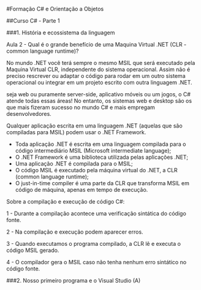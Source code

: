 #Formação C# e Orientação a Objetos

##Curso C# - Parte 1

###1. História e ecossistema da linguagem

Aula 2 - Qual é o grande benefício de uma Maquina Virtual .NET (CLR - common language runtime)?

No mundo .NET você terá sempre o mesmo MSIL que será executado pela Maquina Virtual CLR, independente do sistema operacional. Assim não é preciso rescrever ou adaptar o código para rodar em um outro sistema operacional ou integrar em um projeto escrito com outra linguagem .NET.

seja web ou puramente server-side, aplicativo móveis ou um jogos, o C# atende todas essas áreas! No entanto, os sistemas web e desktop são os que mais fizeram sucesso no mundo C# e mais empregam desenvolvedores.

Qualquer aplicação escrita em uma linguagem .NET (aquelas que são compiladas para MSIL) podem usar o .NET Framework.

- Toda aplicação .NET é escrita em uma linguagem compilada para o código intermediário MSIL (Microsoft intermediate language);
- O .NET Framework é uma biblioteca utilizada pelas aplicações .NET;
- Uma aplicação .NET é compilada para o MSIL;
- O código MSIL é executado pela máquina virtual do .NET, a CLR (common language runtime);
- O just-in-time compiler é uma parte da CLR que transforma MSIL em código de máquina, apenas em tempo de execução.

Sobre a compilação e execução de código C#:

1 - Durante a compilação acontece uma verificação sintática do código fonte.

2 - Na compilação e execução podem aparecer erros.

3 - Quando executamos o programa compilado, a CLR lê e executa o código MSIL gerado.

4 - O compilador gera o MSIL caso não tenha nenhum erro sintático no código fonte.

###2. Nosso primeiro programa e o Visual Studio (A)
